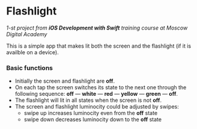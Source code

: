 # Flashlight
_1-st project from __iOS Development with Swift__ training course at Moscow Digital Academy_


This is a simple app that makes lit both the screen and the flashlight (if it is availble on a device).

### Basic functions
 - Initially the screen and flashlight are __off__.
 - On each tap the screen switches its state to the next one through the following sequence: __off__&nbsp;&#8212;&nbsp;__white__&nbsp;&#8212;&nbsp;__red__&nbsp;&#8212;&nbsp;__yellow__&nbsp;&#8212;&nbsp;__green__&nbsp;&#8212;&nbsp;__off__. 
 - The flashlight will lit in all states when the screen is not __off__.
 - The screen and flashlight luminocity could be adjusted by swipes:
     - swipe up increases luminocity even from the __off__ state
     - swipe down decreases luminocity down to the __off__ state


